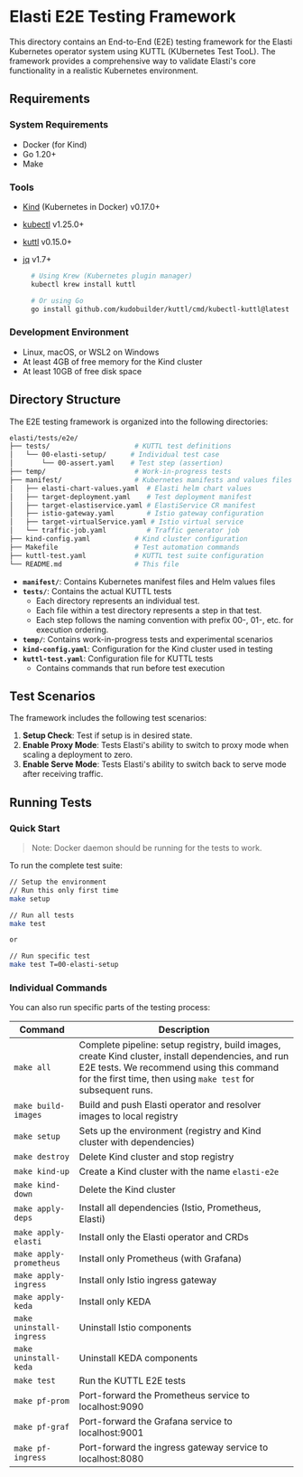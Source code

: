 # Elasti E2E Testing Framework

This directory contains an End-to-End (E2E) testing framework for the Elasti Kubernetes operator system using KUTTL (KUbernetes Test TooL). The framework provides a comprehensive way to validate Elasti's core functionality in a realistic Kubernetes environment.

## Requirements

### System Requirements

- Docker (for Kind)
- Go 1.20+
- Make

### Tools

- [Kind](https://kind.sigs.k8s.io/) (Kubernetes in Docker) v0.17.0+
- [kubectl](https://kubernetes.io/docs/tasks/tools/) v1.25.0+
- [kuttl](https://kuttl.dev/) v0.15.0+
- [jq](https://jqlang.org/) v1.7+

  ```bash
    # Using Krew (Kubernetes plugin manager)
    kubectl krew install kuttl

    # Or using Go
    go install github.com/kudobuilder/kuttl/cmd/kubectl-kuttl@latest
  ```

### Development Environment

- Linux, macOS, or WSL2 on Windows
- At least 4GB of free memory for the Kind cluster
- At least 10GB of free disk space

## Directory Structure

The E2E testing framework is organized into the following directories:

```bash
elasti/tests/e2e/
├── tests/                     # KUTTL test definitions
│   └── 00-elasti-setup/      # Individual test case
│       └── 00-assert.yaml    # Test step (assertion)
├── temp/                      # Work-in-progress tests
├── manifest/                  # Kubernetes manifests and values files
│   ├── elasti-chart-values.yaml  # Elasti helm chart values
│   ├── target-deployment.yaml    # Test deployment manifest
│   ├── target-elastiservice.yaml # ElastiService CR manifest
│   ├── istio-gateway.yaml        # Istio gateway configuration
│   ├── target-virtualService.yaml # Istio virtual service
│   └── traffic-job.yaml          # Traffic generator job
├── kind-config.yaml           # Kind cluster configuration
├── Makefile                   # Test automation commands
├── kuttl-test.yaml            # KUTTL test suite configuration
└── README.md                  # This file
```

- **`manifest/`**: Contains Kubernetes manifest files and Helm values files
- **`tests/`**: Contains the actual KUTTL tests
  - Each directory represents an individual test.
  - Each file within a test directory represents a step in that test.
  - Each step follows the naming convention with prefix 00-, 01-, etc. for execution ordering.
- **`temp/`**: Contains work-in-progress tests and experimental scenarios
- **`kind-config.yaml`**: Configuration for the Kind cluster used in testing
- **`kuttl-test.yaml`**: Configuration file for KUTTL tests
  - Contains commands that run before test execution

## Test Scenarios

The framework includes the following test scenarios:

1. **Setup Check**: Test if setup is in desired state.
2. **Enable Proxy Mode**: Tests Elasti's ability to switch to proxy mode when scaling a deployment to zero.
3. **Enable Serve Mode**: Tests Elasti's ability to switch back to serve mode after receiving traffic.

## Running Tests

### Quick Start

> Note: Docker daemon should be running for the tests to work.

To run the complete test suite:

```bash
// Setup the environment
// Run this only first time
make setup

// Run all tests
make test

or

// Run specific test
make test T=00-elasti-setup
```

### Individual Commands

You can also run specific parts of the testing process:

| Command                  | Description                                                                                                                                                                                                    |
| ------------------------ | -------------------------------------------------------------------------------------------------------------------------------------------------------------------------------------------------------------- |
| `make all`               | Complete pipeline: setup registry, build images, create Kind cluster, install dependencies, and run E2E tests. We recommend using this command for the first time, then using `make test` for subsequent runs. |
| `make build-images`      | Build and push Elasti operator and resolver images to local registry |
| `make setup`             | Sets up the environment (registry and Kind cluster with dependencies)|
| `make destroy`           | Delete Kind cluster and stop registry |
| `make kind-up`           | Create a Kind cluster with the name `elasti-e2e`|
| `make kind-down`         | Delete the Kind cluster |
| `make apply-deps`        | Install all dependencies (Istio, Prometheus, Elasti) |
| `make apply-elasti`      | Install only the Elasti operator and CRDs |
| `make apply-prometheus`  | Install only Prometheus (with Grafana) |
| `make apply-ingress`     | Install only Istio ingress gateway |
| `make apply-keda`        | Install only KEDA |
| `make uninstall-ingress` | Uninstall Istio components |
| `make uninstall-keda`    | Uninstall KEDA components |
| `make test`              | Run the KUTTL E2E tests |
| `make pf-prom`           | Port-forward the Prometheus service to localhost:9090 |
| `make pf-graf`           | Port-forward the Grafana service to localhost:9001 |
| `make pf-ingress`        | Port-forward the ingress gateway service to localhost:8080|
